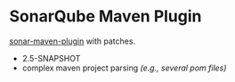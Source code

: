 SonarQube Maven Plugin
======================

[sonar-maven-plugin](http://mojo.codehaus.org/sonar-maven-plugin) with patches.
* 2.5-SNAPSHOT  
* complex maven project parsing _(e.g., several pom files)_  
